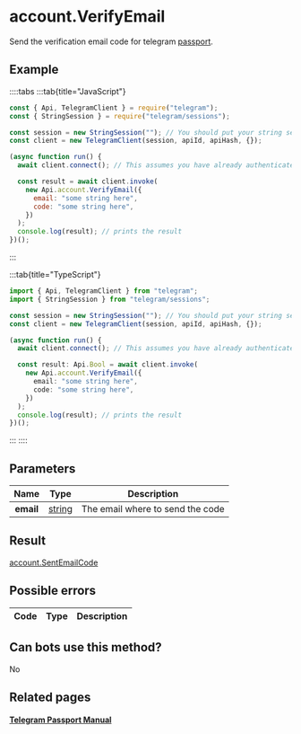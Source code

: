 # account.VerifyEmail

Send the verification email code for telegram [passport](https://core.telegram.org/passport).

## Example

::::tabs
:::tab{title="JavaScript"}

```js
const { Api, TelegramClient } = require("telegram");
const { StringSession } = require("telegram/sessions");

const session = new StringSession(""); // You should put your string session here
const client = new TelegramClient(session, apiId, apiHash, {});

(async function run() {
  await client.connect(); // This assumes you have already authenticated with .start()

  const result = await client.invoke(
    new Api.account.VerifyEmail({
      email: "some string here",
      code: "some string here",
    })
  );
  console.log(result); // prints the result
})();
```

:::

:::tab{title="TypeScript"}

```ts
import { Api, TelegramClient } from "telegram";
import { StringSession } from "telegram/sessions";

const session = new StringSession(""); // You should put your string session here
const client = new TelegramClient(session, apiId, apiHash, {});

(async function run() {
  await client.connect(); // This assumes you have already authenticated with .start()

  const result: Api.Bool = await client.invoke(
    new Api.account.VerifyEmail({
      email: "some string here",
      code: "some string here",
    })
  );
  console.log(result); // prints the result
})();
```

:::
::::

## Parameters

|   Name    | Type                                            | Description                      |
| :-------: | ----------------------------------------------- | -------------------------------- |
| **email** | [string](https://core.telegram.org/type/string) | The email where to send the code |

## Result

[account.SentEmailCode](https://core.telegram.org/type/account.SentEmailCode)

## Possible errors

| Code | Type | Description |
| :--: | ---- | ----------- |

## Can bots use this method?

No

## Related pages

#### [Telegram Passport Manual](https://core.telegram.org/passport)

